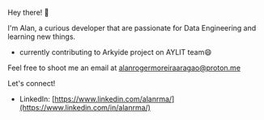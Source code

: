Hey there! 🐸

I'm Alan, a curious developer that are passionate for Data Engineering and learning new things.
 - currently contributing to Arkyide project on AYLIT team😄
   
Feel free to shoot me an email at alanrogermoreiraaragao@proton.me

Let's connect!
- LinkedIn: [https://www.linkedin.com/alanrma/](https://www.linkedin.com/in/alanrma/)

